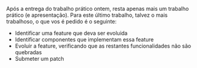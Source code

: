 Após a entrega do trabalho prático ontem, resta apenas mais um trabalho prático (e apresentação). Para este último trabalho, talvez o mais trabalhoso, o que vos é pedido é o seguinte:

- Identificar uma feature que deva ser evoluida 
- Identificar componentes que implementam essa feature
- Evoluir a feature, verificando que as restantes funcionalidades não são quebradas
- Submeter um patch


